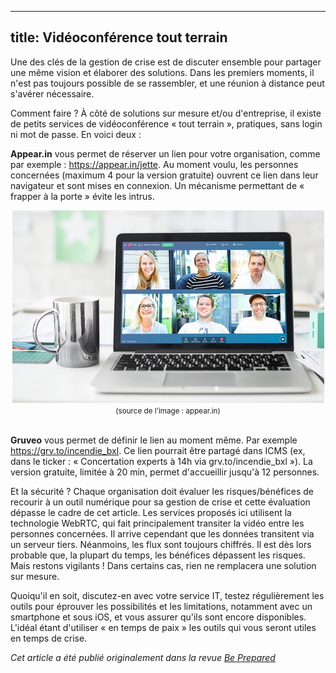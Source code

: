 ---
title: Vidéoconférence tout terrain
--

Une des clés de la gestion de crise est de discuter ensemble pour partager une même vision et élaborer des solutions. Dans les premiers moments, il n'est pas toujours possible de se rassembler, et une réunion à distance peut s'avérer nécessaire.

Comment faire ? À côté de solutions sur mesure et/ou d'entreprise, il existe de petits services de vidéoconférence « tout terrain », pratiques, sans login ni mot de passe. En voici deux :

**Appear.in** vous permet de réserver un lien pour votre organisation, comme par exemple : <https://appear.in/jette>. Au moment voulu, les personnes concernées (maximum 4 pour la version gratuite) ouvrent ce lien dans leur navigateur et sont mises en connexion. Un mécanisme permettant de « frapper à la porte » évite les intrus.

<center>
<img src='../images/3tZSH1eL_lowres.jpg'><br>
<small>(source de l'image : appear.in)</small>
</center><br>

**Gruveo** vous permet de définir le lien au moment même. Par exemple <https://grv.to/incendie_bxl>. Ce lien pourrait être partagé dans ICMS (ex, dans le ticker : « Concertation experts à 14h via grv.to/incendie_bxl »). La version gratuite, limitée à 20 min, permet d'accueillir jusqu'à 12 personnes.

Et la sécurité ? Chaque organisation doit évaluer les risques/bénéfices de recourir à un outil numérique pour sa gestion de crise et cette évaluation dépasse le cadre de cet article. Les services proposés ici utilisent la technologie WebRTC, qui fait principalement transiter la vidéo entre les personnes concernées. Il arrive cependant que les données transitent via un serveur tiers. Néanmoins, les flux sont toujours chiffrés. Il est dès lors probable que, la plupart du temps, les bénéfices dépassent les risques. Mais restons vigilants ! Dans certains cas, rien ne remplacera une solution sur mesure.

Quoiqu'il en soit, discutez-en avec votre service IT, testez régulièrement les outils pour éprouver les possibilités et les limitations, notamment avec un smartphone et sous iOS, et vous assurer qu'ils sont encore disponibles. L'idéal étant d'utiliser « en temps de paix » les outils qui vous seront utiles en temps de crise.

*Cet article a été publié originalement dans la revue <a href='https://www.diekeure.be/fr-be/professional/9346/be-prepared-nr-4-2018-tijdschrift-voor-noodplanning-en-crisisbeheer-be-prepared-n-4-2018-revue-de-planification-durgence-et-de-gestion-de-crise'>Be Prepared</a>*


